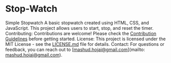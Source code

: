 # Stop-Watch
Simple Stopwatch  A basic stopwatch  created using HTML, CSS, and JavaScript. This project allows users to start, stop, and reset the timer.
Contributing:
Contributions are welcome! Please check the [Contribution Guidelines](CONTRIBUTING.md) before getting started.
License:
This project is licensed under the MIT License - see the [LICENSE.md](LICENSE.md) file for details.
Contact:
For questions or feedback, you can reach out to [mashud.hojai@gmail.com](mailto: mashud.hojai@gmail.com).
